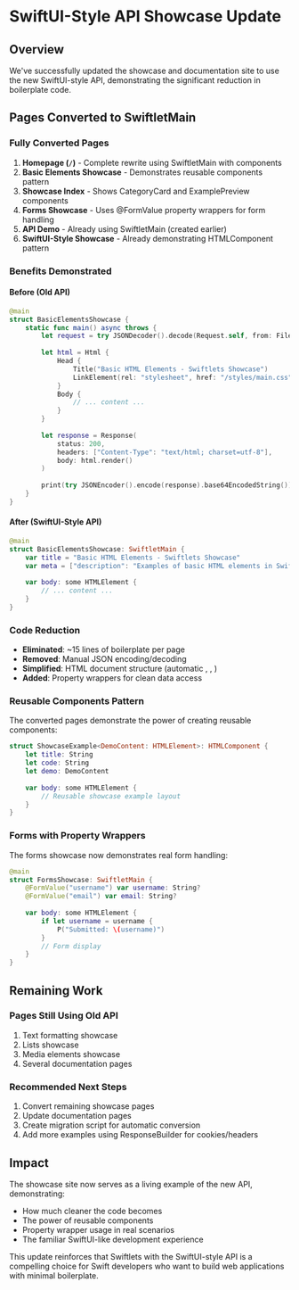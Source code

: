 # SwiftUI-Style API Showcase Update

## Overview
We've successfully updated the showcase and documentation site to use the new SwiftUI-style API, demonstrating the significant reduction in boilerplate code.

## Pages Converted to SwiftletMain

### Fully Converted Pages
1. **Homepage (`/`)** - Complete rewrite using SwiftletMain with components
2. **Basic Elements Showcase** - Demonstrates reusable components pattern
3. **Showcase Index** - Shows CategoryCard and ExamplePreview components
4. **Forms Showcase** - Uses @FormValue property wrappers for form handling
5. **API Demo** - Already using SwiftletMain (created earlier)
6. **SwiftUI-Style Showcase** - Already demonstrating HTMLComponent pattern

### Benefits Demonstrated

#### Before (Old API)
```swift
@main
struct BasicElementsShowcase {
    static func main() async throws {
        let request = try JSONDecoder().decode(Request.self, from: FileHandle.standardInput.readDataToEndOfFile())
        
        let html = Html {
            Head {
                Title("Basic HTML Elements - Swiftlets Showcase")
                LinkElement(rel: "stylesheet", href: "/styles/main.css")
            }
            Body {
                // ... content ...
            }
        }
        
        let response = Response(
            status: 200,
            headers: ["Content-Type": "text/html; charset=utf-8"],
            body: html.render()
        )
        
        print(try JSONEncoder().encode(response).base64EncodedString())
    }
}
```

#### After (SwiftUI-Style API)
```swift
@main
struct BasicElementsShowcase: SwiftletMain {
    var title = "Basic HTML Elements - Swiftlets Showcase"
    var meta = ["description": "Examples of basic HTML elements in Swiftlets"]
    
    var body: some HTMLElement {
        // ... content ...
    }
}
```

### Code Reduction
- **Eliminated**: ~15 lines of boilerplate per page
- **Removed**: Manual JSON encoding/decoding
- **Simplified**: HTML document structure (automatic <html>, <head>, <body>)
- **Added**: Property wrappers for clean data access

### Reusable Components Pattern
The converted pages demonstrate the power of creating reusable components:

```swift
struct ShowcaseExample<DemoContent: HTMLElement>: HTMLComponent {
    let title: String
    let code: String
    let demo: DemoContent
    
    var body: some HTMLElement {
        // Reusable showcase example layout
    }
}
```

### Forms with Property Wrappers
The forms showcase now demonstrates real form handling:

```swift
@main
struct FormsShowcase: SwiftletMain {
    @FormValue("username") var username: String?
    @FormValue("email") var email: String?
    
    var body: some HTMLElement {
        if let username = username {
            P("Submitted: \(username)")
        }
        // Form display
    }
}
```

## Remaining Work

### Pages Still Using Old API
1. Text formatting showcase
2. Lists showcase  
3. Media elements showcase
4. Several documentation pages

### Recommended Next Steps
1. Convert remaining showcase pages
2. Update documentation pages
3. Create migration script for automatic conversion
4. Add more examples using ResponseBuilder for cookies/headers

## Impact
The showcase site now serves as a living example of the new API, demonstrating:
- How much cleaner the code becomes
- The power of reusable components
- Property wrapper usage in real scenarios
- The familiar SwiftUI-like development experience

This update reinforces that Swiftlets with the SwiftUI-style API is a compelling choice for Swift developers who want to build web applications with minimal boilerplate.
